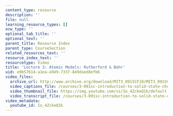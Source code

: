 ```yaml
---
content_type: resource
description: ''
file: null
learning_resource_types: []
ocw_type: ''
optional_tab_title: ''
optional_text: ''
parent_title: Resource Index
parent_type: CourseSection
related_resources_text: ''
resource_index_text: ''
resourcetype: Video
title: 'Lecture 3: Atomic Models: Rutherford & Bohr'
uid: e9b57614-a1ea-a949-7337-849daed8efb6
video_files:
  archive_url: http://www.archive.org/download/MIT3_091SCF10/MIT3_091SCF10lec03_300k.mp4
  video_captions_file: /courses/3-091sc-introduction-to-solid-state-chemistry-fall-2010/cc7b942bae8858fc8848f577a7529e13_Io_4ZckeQ1k.vtt
  video_thumbnail_file: https://img.youtube.com/vi/Io_4ZckeQ1k/default.jpg
  video_transcript_file: /courses/3-091sc-introduction-to-solid-state-chemistry-fall-2010/44eded6b37a5df135c58dc32d86b8f3a_Io_4ZckeQ1k.pdf
video_metadata:
  youtube_id: Io_4ZckeQ1k
---
```

